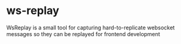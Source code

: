 # ws-replay
WsReplay is a small tool for capturing hard-to-replicate websocket messages so they can be replayed for frontend development

